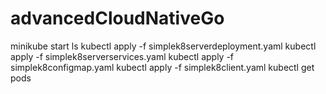 # advancedCloudNativeGo
minikube start
  ls
  kubectl apply -f simplek8serverdeployment.yaml
  kubectl apply -f simplek8serverservices.yaml
  kubectl apply -f simplek8configmap.yaml
  kubectl apply -f simplek8client.yaml
  kubectl get pods